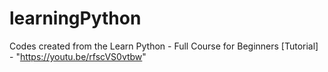 # learningPython
Codes created from the Learn Python - Full Course for Beginners [Tutorial] - "https://youtu.be/rfscVS0vtbw"

